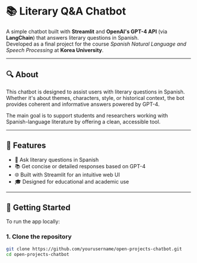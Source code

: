 # 📚 Literary Q&A Chatbot

A simple chatbot built with **Streamlit** and **OpenAI's GPT-4 API** (via **LangChain**) that answers literary questions in Spanish.  
Developed as a final project for the course *Spanish Natural Language and Speech Processing* at **Korea University**.

---

## 🔍 About

This chatbot is designed to assist users with literary questions in Spanish. Whether it's about themes, characters, style, or historical context, the bot provides coherent and informative answers powered by GPT-4.  

The main goal is to support students and researchers working with Spanish-language literature by offering a clean, accessible tool.

---

## 🧠 Features

- 📝 Ask literary questions in Spanish
- 📚 Get concise or detailed responses based on GPT-4
- 🌐 Built with Streamlit for an intuitive web UI
- 🎓 Designed for educational and academic use

---

## 🚀 Getting Started

To run the app locally:

### 1. Clone the repository

```bash
git clone https://github.com/yourusername/open-projects-chatbot.git
cd open-projects-chatbot
